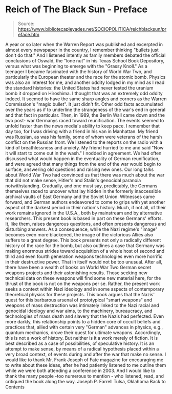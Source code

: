 # Reich of The Black Sun - Preface

> Source: https://www.bibliotecapleyades.net/SOCIOPOLITICA/reichblacksun/preface.htm

A year or so later when the Warren Report was published and excerpted in almost every newspaper in the country, I remember thinking "bullets just don't do that." And I listened intently as family members debated the official conclusions of Oswald, the "lone nut" in his Texas School Book Depository, versus what was beginning to emerge with the "Grassy Knoll."
As a teenager I became fascinated with the history of World War Two, and particularly the European theater and the race for the atomic bomb. Physics was also an interest for me, and another oddity lodged in my mind as I read the standard histories: the United States had never tested the uranium bomb it dropped on Hiroshima. I thought that was an extremely odd oddity indeed. It seemed to have the same sharp angles and corners as the Warren Commission's "magic bullet". It just didn't fit. Other odd facts accumulated over the years as if to underline the strangeness of the war's end in general and that fact in particular.
Then, in 1989, the Berlin Wall came down and the two post- war Germanys raced toward reunification. The events seemed to unfold faster than the news media's ability to keep pace. I remember that day too, for I was driving with a friend in his van in Manhattan. My friend was Russian, as was his family, some of whom were veterans of the harsh conflict on the Russian front. We listened to the reports on the radio with a kind of breathlessness and anxiety.
My friend hurried to me and said "Now it will start to come out in the wash." I nodded in agreement. We had often discussed what would happen in the eventuality of German reunification, and were agreed that many things from the end of the war would begin to surface, answering old questions and raising new ones. Our long talks about World War Two had convinced us that there was much about the war that did not make sense, Hitler's and Stalin's genocidal paranoia notwithstanding.
Gradually, and one must say, predictably, the Germans themselves raced to uncover what lay hidden in the formerly inaccessible archival vaults of East Germany and the Soviet Union. Witnesses came forward, and German authors endeavored to come to grips with yet another aspect of the darkest period in their nation's history. Much, if not all, of their work remains ignored in the U.S.A., both by mainstream and by alternative researchers.
This present book is based in part on these Germans' efforts. It, like them, raises dangerous questions, and often presents dangerous and disturbing answers. As a consequence, while the Nazi regime's "image" becomes even more blackened, the image of the victorious Allies also suffers to a great degree. This book presents not only a radically different history of the race for the bomb, but also outlines a case that Germany was making enormous strides toward acquisition of a whole host of second and third and even fourth generation weapons technologies even more horrific in their destructive power.
That in itself would not be too unusual. After all, there have been a wealth of books on World War Two German secret weapons projects and their astonishing results. Those seeking new technical data on these weapons will find some new material here, for the thrust of the book is not on the weapons per se. Rather, the present work seeks a context within Nazi ideology and in some aspects of contemporary theoretical physics for these projects.
This book argues that the Nazis' quest for this barbarous arsenal of prototypical "smart weapons" and weapons of mass destruction was intimately linked to the Nazi racial and genocidal ideology and war aims, to the machinery, bureaucracy, and technologies of mass death and slavery that the Nazis had perfected. Even more darkly, this relationship points to a hidden core of occult beliefs and practices that, allied with certain very "German" advances in physics, e.g., quantum mechanics, drove their quest for ultimate weapons.
Accordingly, this is not a work of history. But neither is it a work merely of fiction. It is best described as a case of possibilities, of speculative history. It is an attempt to make sense, by means of a radical hypothesis placed within a very broad context, of events during and after the war that make no sense.
I would like to thank Mr. Frank Joseph of Fate magazine for encouraging me to write about these ideas, after he had patiently listened to me outline them while we were both attending a conference in 2003. And I would like to thank the many people -too numerous to mention - who listened, read, and critiqued the book along the way.
Joseph P. Farrell
Tulsa, Oklahoma
Back to Contents
